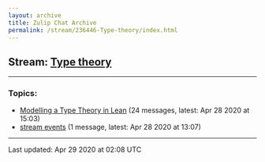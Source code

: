 ```yaml
---
layout: archive
title: Zulip Chat Archive
permalink: /stream/236446-Type-theory/index.html
---
```


## Stream: [Type theory](https://leanprover-community.github.io/archive/stream/236446-Type-theory/index.html)
---

### Topics:

* [Modelling a Type Theory in Lean](topic/Modelling.20a.20Type.20Theory.20in.20Lean.html) (24 messages, latest: Apr 28 2020 at 15:03)
* [stream events](topic/stream.20events.html) (1 message, latest: Apr 28 2020 at 13:07)

<hr><p>Last updated: Apr 29 2020 at 02:08 UTC</p>